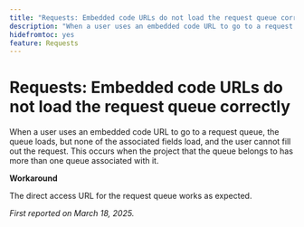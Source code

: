 ```yaml
---
title: "Requests: Embedded code URLs do not load the request queue correctly"
description: "When a user uses an embedded code URL to go to a request queue, the queue loads, but none of the associated fields load, and the user cannot fill out the request. This occurs when the project that the queue belongs to has more than one queue associated with it"
hidefromtoc: yes
feature: Requests
---
```


# Requests: Embedded code URLs do not load the request queue correctly

When a user uses an embedded code URL to go to a request queue, the queue loads, but none of the associated fields load, and the user cannot fill out the request. This occurs when the project that the queue belongs to has more than one queue associated with it.

**Workaround**

The direct access URL for the request queue works as expected.

_First reported on March 18, 2025._
